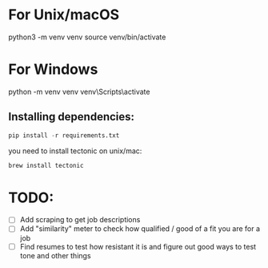 # For Unix/macOS

python3 -m venv venv
source venv/bin/activate

# For Windows

python -m venv venv
venv\Scripts\activate

## Installing dependencies:

```python
pip install -r requirements.txt
```

you need to install tectonic
on unix/mac:

```sh
brew install tectonic
```

# TODO:

- [ ] Add scraping to get job descriptions
- [ ] Add "similarity" meter to check how qualified / good of a fit you are for a job
- [ ] Find resumes to test how resistant it is and figure out good ways to test tone and other things
